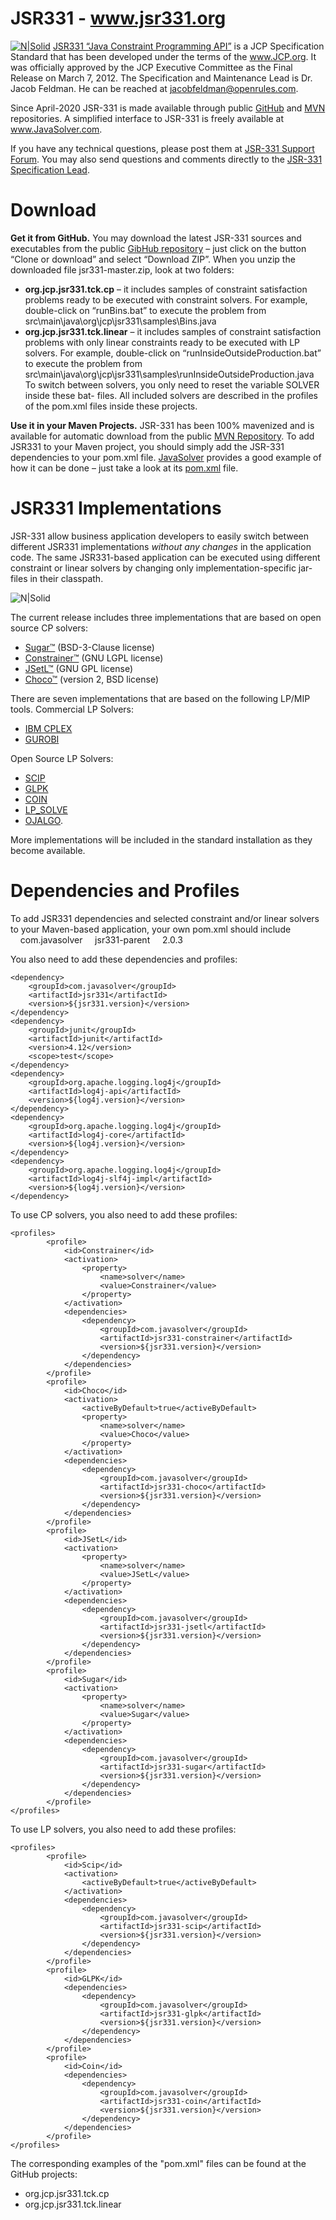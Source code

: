 # JSR331 - www.jsr331.org    
[![N|Solid](https://jsr331.files.wordpress.com/2013/05/jcp.jpg)](http://jcp.org/en/jsr/detail?id=331)
[JSR331 “Java Constraint Programming API”](http://jsr331.org) is a JCP Specification Standard that has been developed under the terms of the www.JCP.org. It was officially approved by the JCP Executive Committee as the Final Release on March 7, 2012. The Specification and Maintenance Lead is Dr. Jacob Feldman. He can be reached at jacobfeldman@openrules.com. 

Since April-2020 JSR-331 is made available through public [GitHub](https://github.com/OpenRulesSupport/jsr331) and [MVN](https://mvnrepository.com/search?q=jsr331) repositories. 
A simplified interface to JSR-331 is freely available at www.JavaSolver.com.

If you have any technical questions, please post them at [JSR-331 Support Forum](https://groups.google.com/forum/#!forum/jsr331). You may also send questions and comments directly to the [JSR-331 Specification Lead](mailto:jacobfeldman@openrules.com).

# Download
**Get it from GitHub.** You may  download the latest JSR-331 sources and executables from the public [GibHub repository](https://github.com/OpenRulesSupport/jsr331) – just click on the button “Clone or download” and select “Download ZIP”. When you unzip the downloaded file jsr331-master.zip, look at two folders:
- **org.jcp.jsr331.tck.cp** – it includes samples of constraint satisfaction problems ready to be executed with constraint solvers. For example, double-click on “runBins.bat” to execute the problem from src\main\java\org\jcp\jsr331\samples\Bins.java
- **org.jcp.jsr331.tck.linear** – it includes samples of constraint satisfaction problems with only linear constraints ready to be executed with LP solvers. For example, double-click on “runInsideOutsideProduction.bat” to execute the problem from src\main\java\org\jcp\jsr331\samples\runInsideOutsideProduction.java
To switch between solvers, you only need to reset the variable SOLVER inside these bat- files. All included solvers are described in the profiles of the pom.xml files inside these projects.

**Use it in your Maven Projects.** JSR-331 has been 100% mavenized and is available for automatic download from the public [MVN Repository](https://mvnrepository.com/search?q=jsr331). To add JSR331 to your Maven project, you should simply add the JSR-331 dependencies to your pom.xml file. [JavaSolver](https://javasolvers.wordpress.com/) provides a good example of how it can be done – just take a look at its [pom.xml](https://github.com/OpenRulesSupport/javasolver/blob/master/com.javasolver.samples/pom.xml) file.

# JSR331 Implementations

JSR-331 allow business application developers to easily switch between different JSR331 implementations *without any changes* in the application code. The same JSR331-based application can be executed using different constraint or linear solvers by changing only implementation-specific jar-files in their classpath.


![N|Solid](https://jsr331.files.wordpress.com/2018/08/jsr331implementations.png)

The current release includes three implementations that are based on open source CP solvers: 
-	[Sugar™](http://bach.istc.kobe-u.ac.jp/sugar/) (BSD-3-Clause license) 
-	[Constrainer™](http://sourceforge.net/projects/openl-tablets/?source=directory) (GNU LGPL license)
-	[JSetL™](http://cmt.math.unipr.it/jsetl.html) (GNU GPL license)
-   [Choco™](http://choco.sourceforge.net/) (version 2, BSD license) 

There are seven implementations that are based on the following LP/MIP tools. 
Commercial LP Solvers:
-	[IBM CPLEX](http://www-01.ibm.com/software/integration/optimization/cplex-optimizer/)
-	[GUROBI](http://www.gurobi.com/)

Open Source LP Solvers:
-	[SCIP](http://scip.zib.de/)
-	[GLPK](http://www.gnu.org/software/glpk/)
-	[COIN](https://projects.coin-or.org/Clp/)
-	[LP_SOLVE](http://lpsolve.sourceforge.net/5.0/)
-	[OJALGO](http://ojalgo.org/).

More implementations will be included in the standard installation as they become available.

# Dependencies and Profiles
To add JSR331 dependencies and selected constraint and/or linear solvers to your Maven-based application, your own pom.xml should include
<parent>   
&nbsp;&nbsp;&nbsp;&nbsp;<groupId>com.javasolver</groupId>
&nbsp;&nbsp;&nbsp;&nbsp;<artifactId>jsr331-parent</artifactId>
&nbsp;&nbsp;&nbsp;&nbsp;<version>2.0.3</version>
</parent>

You also need to add these dependencies and profiles:
~~~
<dependency>
    <groupId>com.javasolver</groupId>
    <artifactId>jsr331</artifactId>
    <version>${jsr331.version}</version>
</dependency>
<dependency>
    <groupId>junit</groupId>
    <artifactId>junit</artifactId>
    <version>4.12</version>
    <scope>test</scope>
</dependency>
<dependency>
    <groupId>org.apache.logging.log4j</groupId>
    <artifactId>log4j-api</artifactId>
    <version>${log4j.version}</version>
</dependency>
<dependency>
    <groupId>org.apache.logging.log4j</groupId>
    <artifactId>log4j-core</artifactId>
    <version>${log4j.version}</version>
</dependency>
<dependency>
    <groupId>org.apache.logging.log4j</groupId>
    <artifactId>log4j-slf4j-impl</artifactId>
    <version>${log4j.version}</version>
</dependency>
~~~
To use CP solvers, you also need to add these profiles:
~~~
<profiles>
		<profile>
			<id>Constrainer</id>
			<activation>
				<property>
					<name>solver</name>
					<value>Constrainer</value>
				</property>
			</activation>
			<dependencies>
				<dependency>
					<groupId>com.javasolver</groupId>
					<artifactId>jsr331-constrainer</artifactId>
					<version>${jsr331.version}</version>
				</dependency>
			</dependencies>
		</profile>
		<profile>
			<id>Choco</id>
			<activation>
				<activeByDefault>true</activeByDefault>
				<property>
					<name>solver</name>
					<value>Choco</value>
				</property>
			</activation>
			<dependencies>
				<dependency>
					<groupId>com.javasolver</groupId>
					<artifactId>jsr331-choco</artifactId>
					<version>${jsr331.version}</version>
				</dependency>
			</dependencies>
		</profile>
		<profile>
			<id>JSetL</id>
			<activation>
				<property>
					<name>solver</name>
					<value>JSetL</value>
				</property>
			</activation>
			<dependencies>
				<dependency>
					<groupId>com.javasolver</groupId>
					<artifactId>jsr331-jsetl</artifactId>
					<version>${jsr331.version}</version>
				</dependency>
			</dependencies>
		</profile>
		<profile>
			<id>Sugar</id>
			<activation>
				<property>
					<name>solver</name>
					<value>Sugar</value>
				</property>
			</activation>
			<dependencies>
				<dependency>
					<groupId>com.javasolver</groupId>
					<artifactId>jsr331-sugar</artifactId>
					<version>${jsr331.version}</version>
				</dependency>
			</dependencies>
		</profile>
</profiles>
~~~
To use LP solvers, you also need to add these profiles:
~~~	
<profiles>
		<profile>
			<id>Scip</id>
			<activation>
	            <activeByDefault>true</activeByDefault>
	        </activation>
			<dependencies>
				<dependency>
					<groupId>com.javasolver</groupId>
					<artifactId>jsr331-scip</artifactId>
					<version>${jsr331.version}</version>
				</dependency>
			</dependencies>
		</profile>
		<profile>
			<id>GLPK</id>
			<dependencies>
				<dependency>
					<groupId>com.javasolver</groupId>
					<artifactId>jsr331-glpk</artifactId>
					<version>${jsr331.version}</version>
				</dependency>
			</dependencies>
		</profile>
		<profile>
			<id>Coin</id>
			<dependencies>
				<dependency>
					<groupId>com.javasolver</groupId>
					<artifactId>jsr331-coin</artifactId>
					<version>${jsr331.version}</version>
				</dependency>
			</dependencies>
		</profile>
</profiles>
~~~
The corresponding examples of the "pom.xml" files can be found at the GitHub projects:
* org.jcp.jsr331.tck.cp
* org.jcp.jsr331.tck.linear
 

